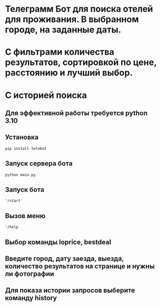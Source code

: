 # Телеграмм Бот для поиска отелей для проживания. В выбранном городе, на заданные даты.
# С фильтрами количества результатов, сортировкой по цене, расстоянию и лучший выбор.
# С историей поиска
## Для эффективной работы требуется python 3.10
## Установка

```
pip install telebot
```

## Запуск сервера бота

```
python main.py
```

## Запуск бота

```
'/start'
```

## Вызов меню

```
'/help
```

## Выбор команды loprice, bestdeal
## Введите город, дату заезда, выезда, количество результатов на странице и нужны ли фотографии

## Для показа истории запросов выберите команду history
